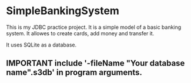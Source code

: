 # SimpleBankingSystem

This is my JDBC practice project.
It is a simple model of a basic banking system.
It allowes to create cards, add money and transfer it.

It uses SQLite as a database.

## IMPORTANT include '-fileName "Your database name".s3db' in program arguments.
